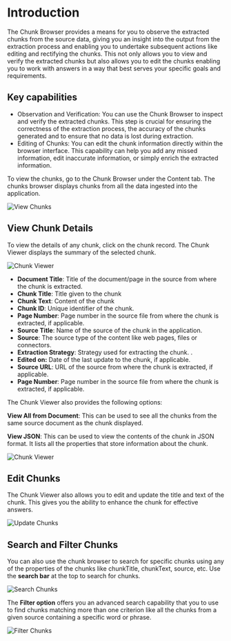 # Introduction

The Chunk Browser provides a means for you to observe the extracted chunks from the source data, giving you an insight into the output from the extraction process and enabling you to undertake subsequent actions like editing and rectifying the chunks. This not only allows you to view and verify the extracted chunks but also allows you to edit the chunks enabling you to work with answers in a way that best serves your specific goals and requirements.

## Key capabilities

* Observation and Verification: You can use the Chunk Browser to inspect and verify the extracted chunks. This step is crucial for ensuring the correctness of the extraction process, the accuracy of the chunks generated and to ensure that no data is lost during extraction. 
* Editing of Chunks: You can edit the chunk information directly within the browser interface. This capability can help you add any missed information, edit inaccurate information, or simply enrich the extracted information.

To view the chunks, go to the Chunk Browser under the Content tab. The chunks browser displays chunks from all the data ingested into the application. 

![View Chunks](../images/chunk-browser.png "View Chunks")

## View Chunk Details

To view the details of any chunk, click on the chunk record. The Chunk Viewer displays the summary of the selected chunk. 

![Chunk Viewer](../images/summary-view.png "Chunk Viewer")

* **Document Title**: Title of the document/page in the source from where the chunk is extracted.
* **Chunk Title**: Title given to the chunk 
* **Chunk Text**: Content of the chunk
* **Chunk ID**: Unique identifier of the chunk.
* **Page Number**: Page number in the source file from where the chunk is extracted, if applicable. 
* **Source Title**: Name of the source of the chunk in the application. 
* **Source**: The source type of the content like web pages, files or connectors.  
* **Extraction Strategy**: Strategy used for extracting the chunk. .
* **Edited on:** Date of the last update to the chunk, if applicable.
* **Source URL**: URL of the source from where the chunk is extracted, if applicable. 
* **Page Number**: Page number in the source file from where the chunk is extracted, if applicable. 

The Chunk Viewer also provides the following options:

**View All from Document**: This can be used to see all the chunks from the same source document as the chunk displayed. 

**View JSON**: This can be used to view the contents of the chunk in JSON format. It lists all the properties that store information about the chunk.  

![Chunk Viewer](../images/json-view.png "Chunk Viewer")

## Edit Chunks

The Chunk Viewer also allows you to edit and update the title and text of the chunk. This gives you the ability to enhance the chunk for effective answers.

![Update Chunks](../images/update-chunk.png "Update Chunks")

## Search and Filter Chunks

You can also use the chunk browser to search for specific chunks using any of the properties of the chunks like chunkTitle, chunkText, source, etc. Use the **search bar** at the top to search for chunks.

![Search Chunks](../images/search-bar.png "Search Chunks")

The **Filter option** offers you an advanced search capability that you to use to find chunks matching more than one criterion like all the chunks from a given source containing a specific word or phrase.

![Filter Chunks](../images/filter-chunks.png "Filter Chunks")
